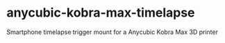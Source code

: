# anycubic-kobra-max-timelapse
Smartphone timelapse trigger mount for a Anycubic Kobra Max 3D printer
